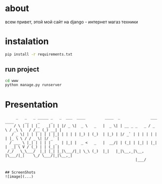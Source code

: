 # about

всем привет, этой мой сайт на django - интернет магаз техники

# instalation

```bash
pip install -r requirements.txt
```
## run project
```bash
cd www
python manage.py runserver
```

# Presentation
```
     _   _   _ _____ _   _  ___  ____         ____  _              ___   ____     __    _     _ 
    / \ | | | |_   _| | | |/ _ \|  _ \   _   |  _ \| | __ _ _   _ / _ \ / _\ \   / /__ (_) __| |
   / _ \| | | | | | | |_| | | | | |_) | (_)  | |_) | |/ _` | | | | | | | |_ \ \ / / _ \| |/ _` |
  / ___ \ |_| | | | |  _  | |_| |  _ <   _   |  __/| | (_| | |_| | |_| |  _| \ V / (_) | | (_| |
 /_/   \_\___/  |_| |_| |_|\___/|_| \_\ (_)  |_|   |_|\__,_|\__, |\___/|_|    \_/ \___/|_|\__,_|
                                                            |___/


## ScreenShots
![image](...)
